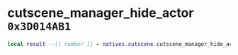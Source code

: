 # cutscene_manager_hide_actor `0x3D014AB1`

```lua
local result --[[ number ]] = natives.cutscene.cutscene_manager_hide_actor(_unk0 --[[ number ]])
```